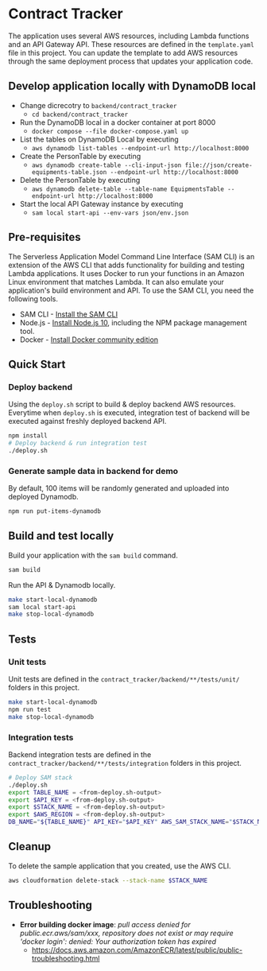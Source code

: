 # Contract Tracker
The application uses several AWS resources, including Lambda functions and an API Gateway API.
These resources are defined in the `template.yaml` file in this project. You can update the template to add AWS resources through the same deployment process that updates your application code.

## Develop application locally with DynamoDB local
- Change dicrecotry to `backend/contract_tracker`
  - `cd backend/contract_tracker`
- Run the DynamoDB local in a docker container at port 8000
  - `docker compose --file docker-compose.yaml up`
- List the tables on DynamoDB Local by executing
  - `aws dynamodb list-tables --endpoint-url http://localhost:8000`
- Create the PersonTable by executing
  - `aws dynamodb create-table --cli-input-json file://json/create-equipments-table.json --endpoint-url http://localhost:8000`
- Delete the PersonTable by executing
  - `aws dynamodb delete-table --table-name EquipmentsTable --endpoint-url http://localhost:8000`
- Start the local API Gateway instance by executing
  - `sam local start-api --env-vars json/env.json`


## Pre-requisites
The Serverless Application Model Command Line Interface (SAM CLI) is an extension of the AWS CLI that adds functionality for building and testing Lambda applications. It uses Docker to run your functions in an Amazon Linux environment that matches Lambda. It can also emulate your application's build environment and API.
To use the SAM CLI, you need the following tools.

* SAM CLI - [Install the SAM CLI](https://docs.aws.amazon.com/serverless-application-model/latest/developerguide/serverless-sam-cli-install.html)
* Node.js - [Install Node.js 10](https://nodejs.org/en/), including the NPM package management tool.
* Docker - [Install Docker community edition](https://hub.docker.com/search/?type=edition&offering=community)

## Quick Start
### Deploy backend
Using the `deploy.sh` script to build & deploy backend AWS resources.
Everytime when `deploy.sh` is executed, integration test of backend will be executed against freshly deployed backend API.
```sh
npm install
# Deploy backend & run integration test
./deploy.sh
```
### Generate sample data in backend for demo
By default, 100 items will be randomly generated and uploaded into deployed Dynamodb.
```sh
npm run put-items-dynamodb
```

## Build and test locally
Build your application with the `sam build` command.
```bash
sam build
```
Run the API & Dynamodb locally.
```bash
make start-local-dynamodb
sam local start-api
make stop-local-dynamodb
```

## Tests
### Unit tests
Unit tests are defined in the `contract_tracker/backend/**/tests/unit/` folders in this project.
```bash
make start-local-dynamodb
npm run test
make stop-local-dynamodb
```

### Integration tests
Backend integration tests are defined in the `contract_tracker/backend/**/tests/integration` folders in this project.
```bash
# Deploy SAM stack
./deploy.sh
export TABLE_NAME = <from-deploy.sh-output>
export $API_KEY = <from-deploy.sh-output>
export $STACK_NAME = <from-deploy.sh-output>
export $AWS_REGION = <from-deploy.sh-output>
DB_NAME="${TABLE_NAME}" API_KEY="$API_KEY" AWS_SAM_STACK_NAME="$STACK_NAME" AWS_REGION="$AWS_REGION" npm run integ-test
```

## Cleanup

To delete the sample application that you created, use the AWS CLI.
```bash
aws cloudformation delete-stack --stack-name $STACK_NAME
```

## Troubleshooting
- **Error building docker image**: *pull access denied for public.ecr.aws/sam/xxx, repository does not exist or may require 'docker login': denied: Your authorization token has expired*
  - https://docs.aws.amazon.com/AmazonECR/latest/public/public-troubleshooting.html